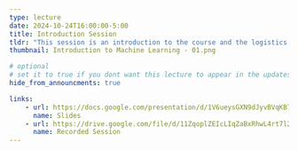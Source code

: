 ```yaml
---
type: lecture
date: 2024-10-24T16:00:00-5:00
title: Introduction Session
tldr: "This session is an introduction to the course and the logistics."
thumbnail: Introduction to Machine Learning - 01.png

# optional
# set it to true if you dont want this lecture to appear in the updates section
hide_from_announcments: true

links: 
    - url: https://docs.google.com/presentation/d/1V6ueysGXN9dJyvBVqKB7TKuC3SosDBdsAfr4FnHsu_M
      name: Slides
    - url: https://drive.google.com/file/d/11ZqoplZEIcLIqZaBxRhwL4rt7l2pys24
      name: Recorded Session
---
```


[//]: # (**Suggested Readings:**)

[//]: # (- [Readings 1]&#40;http://example.com&#41;)

[//]: # (- [Readings 2]&#40;http://example.com&#41;)
